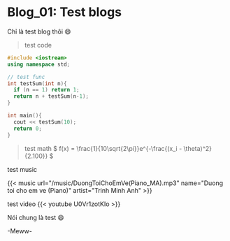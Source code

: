 # Blog_01: Test blogs

<!--more-->
Chỉ là test blog thôi :smile:

> test code
```C++
#include <iostream>
using namespace std;

// test func
int testSum(int n){
  if (n == 1) return 1;
  return n + testSum(n-1);
}

int main(){
  cout << testSum(10);
  return 0;
}
```

> test math
$ f(x) = \frac{1}{10\sqrt{2\pi}}e^{-\frac{(x_i - \theta)^2}{2.100}} $

test music

{{< music url="/music/DuongToiChoEmVe(Piano_MA).mp3" name="Duong toi cho em ve (Piano)" artist="Trinh Minh Anh" >}}

test video
{{< youtube U0Vr1zotKIo >}}

Nói chung là test :smile:

-Meww-

